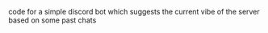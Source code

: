 code for a simple discord bot which suggests the current vibe of the server based on some past chats
